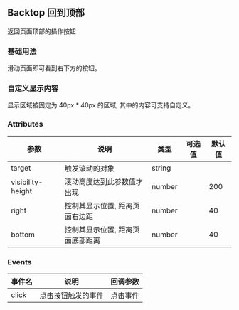 ## Backtop 回到顶部
返回页面顶部的操作按钮

### 基础用法
滑动页面即可看到右下方的按钮。
<el-backtop-base>
</el-backtop-base>

### 自定义显示内容
显示区域被固定为 40px * 40px 的区域, 其中的内容可支持自定义。
<el-backtop-custom></el-backtop-custom>

### Attributes
|参数|说明|类型|可选值|默认值|
|--|--|--|--|--|
|target|触发滚动的对象|string|||
|visibility-height|滚动高度达到此参数值才出现|number||200|
|right|控制其显示位置, 距离页面右边距|number||40|
|bottom|控制其显示位置, 距离页面底部距离|number||40|

### Events
|事件名|说明|回调参数|
|--|--|--|
|click|点击按钮触发的事件|点击事件|
